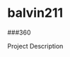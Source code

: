 # balvin211

###360

<script src='//vizor.io/static/scripts/vizor-360-embed.js' data-vizorurl='//vizor.io/embed/balvin21/gvhjygiu'></script>

Project Description


